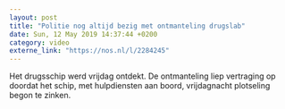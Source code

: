 ```yaml
---
layout: post
title: "Politie nog altijd bezig met ontmanteling drugslab"
date: Sun, 12 May 2019 14:37:44 +0200
category: video
externe_link: "https://nos.nl/l/2284245"
---
```


Het drugsschip werd vrijdag ontdekt. De ontmanteling liep vertraging op doordat het schip, met hulpdiensten aan boord, vrijdagnacht plotseling begon te zinken.
